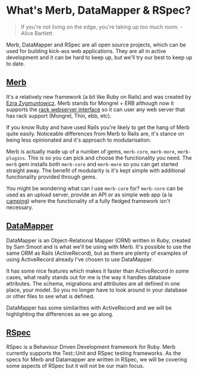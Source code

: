 # What's Merb, DataMapper & RSpec?

> If you're not living on the edge, you're taking up too much room. - Alice Bartlett

Merb, DataMapper and RSpec are all open source projects, which can be used for building kick-ass web applications. They are all in active development and it can be hard to keep up, but we'll try our best to keep up to date.

## [Merb](http://merbivore.com/)

It's a relatively new framework (a bit like Ruby on Rails) and was created by [Ezra Zygmuntowicz](http://brainspl.at/).  Merb stands for Mongrel + ERB although now it supports the [rack webserver interface](http://rack.rubyforge.org/) so it can user any web server that has rack support (Mongrel, Thin, ebb, etc).

If you know Ruby and have used Rails you're likely to get the hang of Merb quite easily. Noticeable differences from Merb to Rails are, it's stance on being less opinionated and it's approach to modularisation.

Merb is actually made up of a number of gems, `merb-core`, `merb-more`, `merb-plugins`. This is so you can pick and choose the functionality you need. The `merb` gem installs both `merb-core` and `merb-more` so you can get started straight away. The benefit of modularity is it's kept simple with additional functionality provided through gems.


You might be wondering what can I use `merb-core` for? `merb-core` can be used as an upload server, provide an API or as simple web app (a la [camping](http://code.whytheluckystiff.net/camping/)) where the functionality of a fully fledged framework isn't necessary.

## [DataMapper](http://datamapper.org/)

DataMapper is an Object-Relational Mapper (ORM) written in Ruby, created by Sam Smoot and is what we'll be using with Merb. It's possible to use the same ORM as Rails (ActiveRecord), but as there are plenty of examples of using ActiveRecord already I've chosen to use DataMapper.

It has some nice features which makes it faster than ActiveRecord in some cases, what really stands out for me is the way it handles database attributes. The schema, migrations and attributes are all defined in one place, your model. So you no longer have to look around in your database or other files to see what is defined.

DataMapper has some similarities with ActiveRecord and we will be highlighting the differences as we go along.

## [RSpec](http://rspec.info/)
RSpec is a Behaviour Driven Development framework for Ruby. 
Merb currently supports the Test::Unit and RSpec testing frameworks. As the specs for Merb and Datamapper are written in RSpec, we will be covering some aspects of RSpec but it will not be our main focus. 